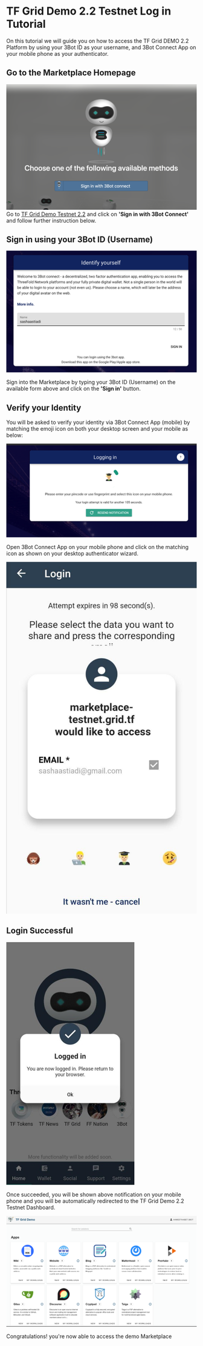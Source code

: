 # TF Grid Demo 2.2 Testnet Log in Tutorial

On this tutorial we will guide you on how to access the TF Grid DEMO 2.2 Platform by using your 3Bot ID as your username, and 3Bot Connect App on your mobile phone as your authenticator.


## Go to the Marketplace Homepage

![](./img/login_authenticate.png)
Go to [TF Grid Demo Testnet 2.2](https://demo.testnet.grid.tf/) and click on __'Sign in with 3Bot Connect'__ and follow further instruction below.


## Sign in using your 3Bot ID (Username)

![](./img/login_authenticate0.png)

Sign into the Marketplace by typing your 3Bot ID (Username) on the available form above and click on the __'Sign in'__ button.

## Verify your Identity

You will be asked to verify your identity via 3Bot Connect App (mobile) by matching the emoji icon on both your desktop screen and your mobile as below:

![](./img/login_authenticate00.png)

Open 3Bot Connect App on your mobile phone and click on the matching icon as shown on your desktop authenticator wizard.

![](./img/login_authenticate1.png)

## Login Successful

![](./img/login_authenticate2.png)

Once succeeded, you will be shown above notification on your mobile phone and you will be automatically redirected to the TF Grid Demo 2.2 Testnet Dashboard.

![](./img/demo_marketplace_homepage.png)

Congratulations! you're now able to access the demo Marketplace


